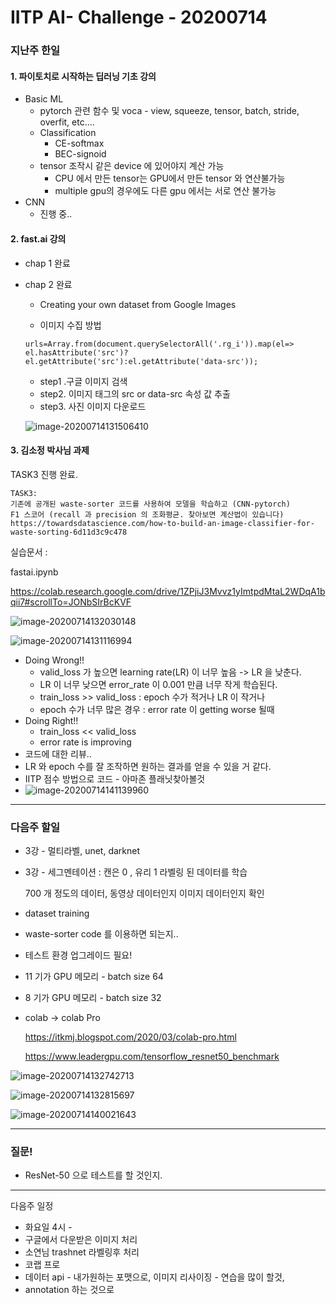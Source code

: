 # IITP AI- Challenge - 20200714 

### 지난주 한일

#### 1. 파이토치로 시작하는 딥러닝 기초 강의

 - Basic ML
   	- pytorch 관련 함수 및 voca  - view, squeeze, tensor, batch, stride, overfit, etc....
    - Classification
      	- CE-softmax 
      	- BEC-signoid
    - tensor 조작시 같은 device 에 있어야지 계산 가능
      	- CPU 에서 만든 tensor는 GPU에서 만든 tensor 와 연산불가능
      	- multiple gpu의 경우에도 다른 gpu 에서는 서로 연산 불가능
 - CNN
   	- 진행 중..

#### 2. fast.ai 강의

* chap 1 완료

* chap 2 완료

  * Creating your own dataset from Google Images

  *  이미지 수집 방법

    ```
    urls=Array.from(document.querySelectorAll('.rg_i')).map(el=> el.hasAttribute('src')?el.getAttribute('src'):el.getAttribute('data-src'));
    ```

    * step1 .구글 이미지 검색
    * step2. 이미지 태그의 src  or data-src 속성 값 추출
    * step3. 사진 이미지 다운로드

  ![image-20200714131506410](C:\Users\KIMSUI\AppData\Roaming\Typora\typora-user-images\image-20200714131506410.png)



#### 3. 김소정 박사님 과제

TASK3  진행 완료. 

```
TASK3:
기존에 공개된 waste-sorter 코드를 사용하여 모델을 학습하고 (CNN-pytorch)
F1 스코어 (recall 과 precision 의 조화평균. 찾아보면 계산법이 있습니다)
https://towardsdatascience.com/how-to-build-an-image-classifier-for-waste-sorting-6d11d3c9c478
```



실습문서 : 

fastai.ipynb

https://colab.research.google.com/drive/1ZPjiJ3Mvvz1yImtpdMtaL2WDqA1bqii7#scrollTo=JONbSIrBcKVF

![image-20200714132030148](C:\Users\KIMSUI\AppData\Roaming\Typora\typora-user-images\image-20200714132030148.png)

![image-20200714131116994](C:\Users\KIMSUI\AppData\Roaming\Typora\typora-user-images\image-20200714131116994.png)

* Doing Wrong!!
  * valid_loss 가 높으면 learning rate(LR) 이 너무 높음 -> LR 을 낮춘다.
  * LR 이 너무 낮으면 error_rate 이 0.001 만큼 너무 작게 학습된다.
  *  train_loss >>  valid_loss : epoch 수가 적거나 LR 이 작거나
  * epoch 수가 너무 많은 경우 : error rate 이 getting worse 될때
* Doing Right!!
  *  train_loss << valid_loss
  * error rate is improving
*  코드에 대한 리뷰..
  * LR 와 epoch 수를 잘 조작하면 원하는 결과를 얻을 수 있을 거 같다.
  * IITP 점수 방법으로 코드 - 아마존 플래닛찾아볼것
  * ![image-20200714141139960](C:\Users\KIMSUI\AppData\Roaming\Typora\typora-user-images\image-20200714141139960.png)

------------------

### 다음주 할일

* 3강 - 멀티라벨, unet, darknet

* 3강 - 세그멘테이션 : 캔은 0 , 유리 1 라벨링 된 데이터를 학습

  700 개 정도의 데이터, 동영상 데이터인지 이미지 데이터인지 확인

* dataset training
  
* waste-sorter code 를 이용하면 되는지..
  
*  테스트 환경 업그레이드 필요!

  * 11 기가 GPU 메모리 - batch size 64

  * 8 기가 GPU 메모리 - batch size 32

  * colab -> colab Pro

    https://itkmj.blogspot.com/2020/03/colab-pro.html

    https://www.leadergpu.com/tensorflow_resnet50_benchmark

  ![image-20200714132742713](C:\Users\KIMSUI\AppData\Roaming\Typora\typora-user-images\image-20200714132742713.png)

  ![image-20200714132815697](C:\Users\KIMSUI\AppData\Roaming\Typora\typora-user-images\image-20200714132815697.png)

![image-20200714140021643](C:\Users\KIMSUI\AppData\Roaming\Typora\typora-user-images\image-20200714140021643.png)

-----------------------

### 질문!

* ResNet-50 으로 테스트를 할 것인지.



-----------------

다음주 일정

* 화요일 4시 - 
* 구글에서 다운받은 이미지 처리
* 소연님 trashnet 라벨링후 처리
* 코랩 프로 
* 데이터 api - 내가원하는 포맷으로, 이미지 리사이징 - 연습을 많이 할것, 
* annotation 하는 것으로